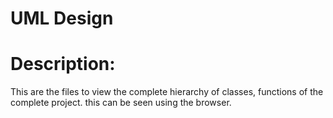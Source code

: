 # UML Design

# Description: 

This are the files to view the complete hierarchy of classes, functions of the complete project. this can be seen using the browser. 
